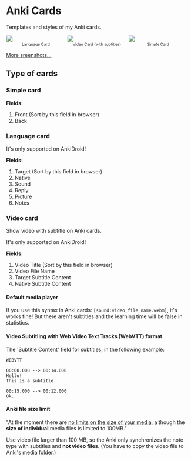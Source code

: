 # Anki Cards

Templates and styles of my Anki cards.

<figure style="float: left; width:32%; padding-right:1%; margin:0;">
  <img style="border:1px solid #eee;" src="https://raw.githubusercontent.com/Ber-Fer/AnkiCard/master/screenshots/language-card.gif">
  <figcaption style="text-align: center; font-size: 75%;">Language Card</figcaption>
</figure>

<figure style="float: left; width:32%; padding-right:1%; margin:0;">
  <img style="border:1px solid #eee;" src="https://raw.githubusercontent.com/Ber-Fer/AnkiCard/master/screenshots/screenshot_10.jpg">
  <figcaption style="text-align: center; font-size: 75%;">Video Card (with subtitles)</figcaption>
</figure>

<figure style="float: left; width:32%; padding-right:1%; margin:0;">
  <img style="border:1px solid #eee;" src="https://raw.githubusercontent.com/Ber-Fer/AnkiCard/master/screenshots/screenshot_09.jpg">
  <figcaption style="text-align: center; font-size: 75%;">Simple Card</figcaption>
</figure>

<br style="clear: both">

[More sreenshots...](https://github.com/Ber-Fer/AnkiCard/tree/master/screenshots)

## Type of cards

### Simple card

**Fields:**

1.  Front (Sort by this field in browser)
2.  Back

### Language card

It's only supported on AnkiDroid!

**Fields:**

1.  Target (Sort by this field in browser)
2.  Native
3.  Sound
4.  Reply
5.  Picture
6.  Notes

### Video card

Show video with subtitle on Anki cards.

It's only supported on AnkiDroid!

**Fields:**

1.  Video Title (Sort by this field in browser)
2.  Video File Name
3.  Target Subtitle Content
4.  Native Subtitle Content

#### Default media player

If you use this syntax in Anki cards: `[sound:video_file_name.webm]`, it's works fine! But there aren't subtitles and the learning time will be false in statistics.

#### Video Subtitling with Web Video Text Tracks (WebVTT) format

The 'Subtitle Content' field for subtitles, in the following example:

    WEBVTT

    00:08.000 --> 00:14.000
    Hello!
    This is a subtitle.

    00:15.000 --> 00:12.000
    Ok.

#### Anki file size limit

"At the moment there are [no limits on the size of your media](https://anki.tenderapp.com/kb/anki-ecosystem/are-there-limits-on-file-sizes-on-ankiweb), although the **size of individual** media files is limited to 100MB."

Use video file larger than 100 MB, so the Anki only synchronizes the note type with subtitles and **not video files**. (You have to copy the video file to Anki's media folder.)
